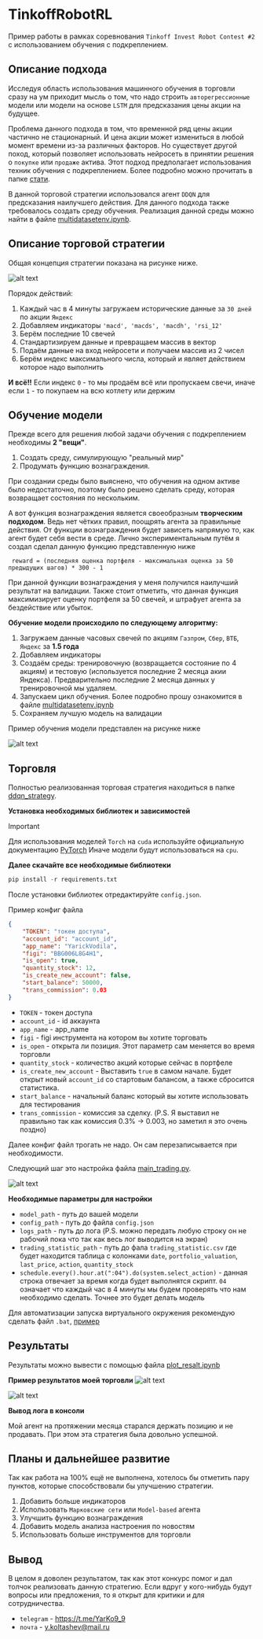 # TinkoffRobotRL

Пример работы в рамках соревнования `Tinkoff Invest Robot Contest #2` с использованием обучения с подкреплением.

## Описание подхода

Исследуя область использования машинного обучения в торговли сразу на ум приходит мысль о том, что надо строить `авторегрессионные` модели или модели на основе `LSTM` для предсказания цены акции на будущее. 

Проблема данного подхода в том, что временной ряд цены акции частично не стационарный. И цена акции может измениться в любой момент времени из-за различных факторов. Но существует другой поход, который позволяет использовать нейросеть в принятии решения о `покупке` или `продаже` актива. Этот подход предполагает использования техник обучения с подкреплением. Более подробно можно прочитать в папке [стати](статьи). 

В данной торговой стратегии использовался агент `DDQN` для предсказания наилучшего действия. Для данного подхода также требовалось создать среду обучения. Реализация данной среды можно найти в файле [multidatasetenv.ipynb](training/multidatasetenv.ipynb).

## Описание торговой стратегии

Общая концепция стратегии показана на рисунке ниже.


![alt text](image/pipeline.png)

Порядок действий:
1. Каждый час в 4 минуты загружаем исторические данные за `30 дней` по акции `Яндекс`
2. Добавляем индикаторы `'macd', 'macds', 'macdh', 'rsi_12'`
3. Берём последние 10 свечей
4. Стандартизируем данные и превращаем массив в вектор
5. Подаём данные на вход нейросети и получаем массив из 2 чисел
6. Берём индекс максимального числа, который и являет действием которое надо выполнить

**И всё!!** Если индекс `0` - то мы продаём всё или пропускаем свечи, иначе если `1` - то покупаем на всю котлету или держим


## Обучение модели

Прежде всего для решения любой задачи обучения с подкреплением необходимы **2 "вещи"**.
1) Создать среду, симулирующую "реальный мир"
2) Продумать функцию вознаграждения.

При создании среды было выяснено, что обучения на одном активе было недостаточно, поэтому было решено сделать среду, которая возвращает состояния по нескольким.

А вот функция вознаграждения является своеобразным **творческим подходом**. Ведь нет чётких правил, поощрять агента за правильные действия. От функции вознаграждения будет зависеть напрямую то, как агент будет себя вести в среде. Лично экспериментальным путём я создал сделал данную функцию представленную ниже

` reward = (последняя оценка портфеля - максимальная оценка за 50 предыдущих шагов) * 300 - 1`

При данной функции вознаграждения у меня получился наилучший результат на валидации. Также стоит отметить, что данная функция максимизирует оценку портфеля за 50 свечей, и штрафует агента за бездействие или убыток.


**Обучение модели происходило по следующему алгоритму:**

1. Загружаем данные часовых свечей по акциям `Газпром`, `Сбер`, `ВТБ`, `Яндекс` за **1.5 года**
2. Добавляем индикаторы
3. Создаём среды: тренировочную (возвращается состояние по 4 акциям) и тестовую (используется последние 2 месяца акии Яндекса). Предварительно последние 2 месяца данных у тренировочной мы удаляем.
4. Запускаем цикл обучения. Более подробно прошу ознакомится в файле [multidatasetenv.ipynb](training/multidatasetenv.ipynb)
5. Сохраняем лучшую модель на валидации

Пример обучения модели представлен на рисунке ниже

![alt text](image/portf_eval_training.png)


## Торговля

Полностью реализованная торговая стратегия находиться в папке [ddqn_strategy](ddqn_strategy).

**Установка необходимых библиотек и зависимостей**

> [!IMPORTANT]
> Для использования моделей `Torch` на `cuda` используйте официальную документацию [PyTorch](https://pytorch.org/get-started/locally/)
Иначе модели будут использоваться на `cpu`.

**Далее скачайте все необходимые библиотеки**

```py
pip install -r requirements.txt
```

После установки библиотек отредактируйте `config.json`.

Пример конфиг файла
```json
{
    "TOKEN": "токен доступа",
    "account_id": "account_id",
    "app_name": "YarickVodila",
    "figi": "BBG006L8G4H1",
    "is_open": true, 
    "quantity_stock": 12,
    "is_create_new_account": false,
    "start_balance": 50000,
    "trans_commission": 0.03
}
```

- `TOKEN` - токен доступа
- `account_id` - id аккаунта
- `app_name` - app_name
- `figi` - figi инструмента на котором вы хотите торговать
- `is_open` - открыта ли позиция. Этот параметр сам меняется во время торговли
- `quantity_stock` - количество акций которые сейчас в портфеле
- `is_create_new_account` - Выставить `true` в самом начале. Будет открыт новый `account_id` со стартовым балансом, а также сбросится статистика.
- `start_balance` - начальный баланс который вы хотите использовать для тестирования
- `trans_commission` - комиссия за сделку. (P.S. Я выставил не правильно так как комиссия 0.3% -> 0.003, но заметил я это очень поздно)

Далее конфиг файл трогать не надо. Он сам перезаписывается при необходимости.

Следующий шаг это настройка файла [main_trading.py](ddqn_strategy/main_trading.py).

![alt text](image/image.png)

**Необходимые параметры для настройки**

- `model_path` - путь до вашей модели 
- `config_path` - путь до файла `config.json`
- `logs_path` - путь до лога (P.S. можно передать любую строку он не рабочий пока что так как весь лог выводится на экран)
- `trading_statistic_path` - путь до фала `trading_statistic.csv` где будет находится таблица с колонками `date`, `portfolio_valuation`, `last_price`, `action`, `quantity_stock` 
- `schedule.every().hour.at(":04").do(system.select_action)` - данная строка отвечает за время когда будет выполнятся скрипт. `04` означает что каждый час в 4 минуты мы будем проверять что нам необходимо сделать. Точнее это будет делать модель

Для автоматизации запуска виртуального окружения рекомендую сделать файл `.bat`, [пример](start_trading.bat)

## Результаты 

Результаты можно вывести с помощью файла [plot_resalt.ipynb](ddqn_strategy/plot_resalt.ipynb)

**Пример результатов моей торговли**
![alt text](image/resalt.png)

![alt text](image/resalt_small_size.png)

**Вывод лога в консоли**



Мой агент на протяжении месяца старался держать позицию и не продавать. При этом эта стратегия была довольно успешной.

## Планы и дальнейшее развитие

Так как работа на 100% ещё не выполнена, хотелось бы отметить пару пунктов, которые способствовали бы улучшению стратегии.
1. Добавить больше индикаторов
2. Использовать `Марковские сети` или `Model-based` агента
3. Улучшить функцию вознаграждения
4. Добавить модель анализа настроения по новостям
5. Использовать больше инструментов для торговли

## Вывод 

В целом я доволен результатом, так как этот конкурс помог и дал толчок реализовать данную стратегию. Если вдруг у кого-нибудь будут вопросы или предложения, то я открыт для критики и для сотрудничества.

- `telegram` -  https://t.me/YarKo9_9 
- `почта` - y.koltashev@mail.ru 
